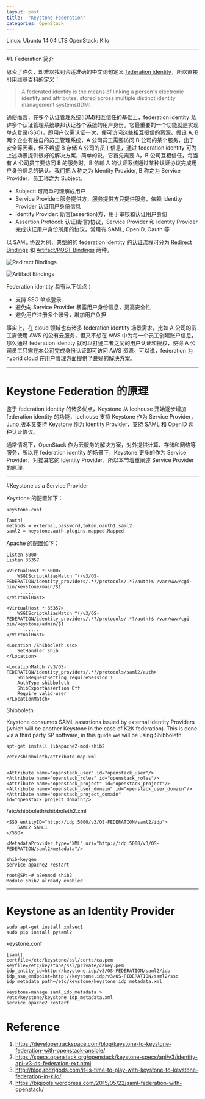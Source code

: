 ```yaml
---
layout: post
title:  "Keystone Federation"
categories: OpenStack
---
```




Linux: Ubuntu 14.04 LTS
OpenStack: Kilo

------------------
#1. Federation 简介


思索了许久，却难以找到合适准确的中文词句定义 [federation identity](https://en.wikipedia.org/wiki/Federated_identity)，所以直接引用维基百科的定义：

> A federated identity is the means of linking a person's electronic identity and attributes, stored across multiple distinct identity management systems(IDM).

通俗而言，在多个认证管理系统(IDM)相互信任的基础上，federation identity 允许多个认证管理系统联邦认证各个系统的用户身份。它最重要的一个功能就是实现单点登录(SSO)，即用户仅需认证一次，便可访问这些相互授信的资源。假设 A, B 两个企业有独自的员工管理系统，A 公司员工需要访问 B 公司的某个服务，出于安全等因素，但不希望 B 存储 A 公司的员工信息，通过 federation identity 可为上述场景提供很好的解决方案，简单的说，它首先需要 A，B 公司互相信任，每当有 A 公司员工要访问 B 的服务时，B 依赖 A 的认证系统通过某种认证协议完成用户身份信息的确认。我们把 A 称之为 Identity Provider, B 称之为 Service Provider，员工称之为 Subject。

- Subject: 可简单的理解成用户
- Service Provider: 服务提供方，服务提供方只提供服务，依赖 Identity Provider 认证用户身份信息
- Identity Provider: 断言(assertion)方，用于审核和认证用户身份
- Assertion Protocol: 认证(断言)协议，Service Provider 和 Identity Provider 完成认证用户身份所用的协议，常用有 SAML, OpenID, Oauth 等

以 SAML 协议为例，典型的的 federation identity 的[认证流程](http://www.searchsoa.com.cn/showcontent_1604.htm)可分为 [Redirect Bindings](https://en.wikipedia.org/wiki/SAML_2.0#HTTP_Redirect_Binding) 和 [Artifact/POST Bindings](https://en.wikipedia.org/wiki/SAML_2.0#HTTP_Artifact_Binding) 两种。

![Redirect Bindings](http://7xp2eu.com1.z0.glb.clouddn.com/Redirect%20Binding.png)

![Artifact Bindings](http://7xp2eu.com1.z0.glb.clouddn.com/artifact%20binding.png)

Federation identity 具有以下优点：

- 支持 SSO 单点登录
- 避免向 Service Provider 暴露用户身份信息，提高安全性
- 避免用户注册多个账号，增加用户负担

事实上，在 cloud 领域也有诸多 federation identity 场景需求，比如 A 公司的员工需使用 AWS 的公有云服务，但又不想在 AWS 中为每一个员工创建账户信息，那么通过 federation identity 就可以打通二者之间的用户认证和授权，使得 A 公司员工只需在本公司完成身份认证即可访问 AWS 资源。可以说，federation 为 hybrid cloud 在用户管理方面提供了良好的解决方案。

--------------
# Keystone Federation 的原理

鉴于 federation identity 的诸多优点，Keystone 从 Icehouse 开始逐步增加 federation identity 的功能，Icehouse 支持 Keystone 作为 Service Provider，Juno 版本又支持 Keystone 作为 Identity Provider，支持 SAML 和 OpenID 两种认证协议。

通常情况下，OpenStack 作为云服务的解决方案，对外提供计算、存储和网络等服务，所以在 federation identity 的场景下，Keystone 更多的作为 Service Provider，对接其它的 Identity Provider，所以本节着重阐述 Service Provider 的原理。


--------------

#Keystone as a Service Provider

Keystone 的配置如下：

```
keystone.conf

[auth]
methods = external,password,token,oauth1,saml2
saml2 = keystone.auth.plugins.mapped.Mapped 
```

Apache 的配置如下：

```
Listen 5000
Listen 35357

<VirtualHost *:5000>
    WSGIScriptAliasMatch ^(/v3/OS-FEDERATION/identity_providers/.*?/protocols/.*?/auth)$ /var/www/cgi-bin/keystone/main/$1
     ......
</VirtualHost>

<VirtualHost *:35357>
    WSGIScriptAliasMatch ^(/v3/OS-FEDERATION/identity_providers/.*?/protocols/.*?/auth)$ /var/www/cgi-bin/keystone/admin/$1
      ......
</VirtualHost>

<Location /Shibboleth.sso>
    SetHandler shib
</Location>

<LocationMatch /v3/OS-FEDERATION/identity_providers/.*?/protocols/saml2/auth>
    ShibRequestSetting requireSession 1
    AuthType shibboleth
    ShibExportAssertion Off
    Require valid-user
</LocationMatch>
``` 

Shibboleth

Keystone consumes SAML assertions issued by external Identity Providers (which will be another Keystone in the case of K2K federation). This is done via a third party SP software, in this guide we will be using Shibboleth

```
apt-get install libapache2-mod-shib2
```

```
/etc/shibboleth/attribute-map.xml


<Attribute name="openstack_user" id="openstack_user"/>  
<Attribute name="openstack_roles" id="openstack_roles"/>  
<Attribute name="openstack_project" id="openstack_project"/> 
<Attribute name="openstack_user_domain" id="openstack_user_domain"/>  
<Attribute name="openstack_project_domain" id="openstack_project_domain"/>  
```

/etc/shibboleth/shibboleth2.xml

```
<SSO entityID="http://idp:5000/v3/OS-FEDERATION/saml2/idp">  
    SAML2 SAML1
</SSO>

<MetadataProvider type="XML" uri="http://idp:5000/v3/OS-FEDERATION/saml2/metadata"/>  
```

```
shib-keygen  
service apache2 restart

root@SP:~# a2enmod shib2
Module shib2 already enabled
```

----------

# Keystone as an Identity Provider

```
sudo apt-get install xmlsec1  
sudo pip install pysaml2
```

keystone.conf

```
[saml]
certfile=/etc/keystone/ssl/certs/ca.pem  
keyfile=/etc/keystone/ssl/private/cakey.pem  
idp_entity_id=http://keystone.idp/v3/OS-FEDERATION/saml2/idp  
idp_sso_endpoint=http://keystone.idp/v3/OS-FEDERATION/saml2/sso  
idp_metadata_path=/etc/keystone/keystone_idp_metadata.xml  
```

```
keystone-manage saml_idp_metadata > /etc/keystone/keystone_idp_metadata.xml
service apache2 restart
```

# Reference
1. https://developer.rackspace.com/blog/keystone-to-keystone-federation-with-openstack-ansible/
2. https://specs.openstack.org/openstack/keystone-specs/api/v3/identity-api-v3-os-federation-ext.html
3. http://blog.rodrigods.com/it-is-time-to-play-with-keystone-to-keystone-federation-in-kilo/
4. https://bigjools.wordpress.com/2015/05/22/saml-federation-with-openstack/